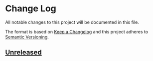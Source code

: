 # Change Log

All notable changes to this project will be documented in this file.

The format is based on [Keep a Changelog](http://keepachangelog.com/)
and this project adheres to [Semantic Versioning](http://semver.org/).

## [Unreleased]

[unreleased]: https://github.com/cozy/cozy-client-js/compare/v0.1.1...HEAD
